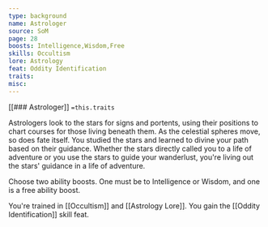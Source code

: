 ```yaml
---
type: background
name: Astrologer 
source: SoM
page: 28
boosts: Intelligence,Wisdom,Free
skills: Occultism
lore: Astrology
feat: Oddity Identification
traits: 
misc: 
---
```


[[### Astrologer]]
`=this.traits`


Astrologers look to the stars for signs and portents, using their positions to chart courses for those living beneath them. As the celestial spheres move, so does fate itself. You studied the stars and learned to divine your path based on their guidance. Whether the stars directly called you to a life of adventure or you use the stars to guide your wanderlust, you're living out the stars' guidance in a life of adventure.

Choose two ability boosts. One must be to Intelligence or Wisdom, and one is a free ability boost.

You're trained in [[Occultism]] and [[Astrology Lore]]. You gain the [[Oddity Identification]] skill feat.

